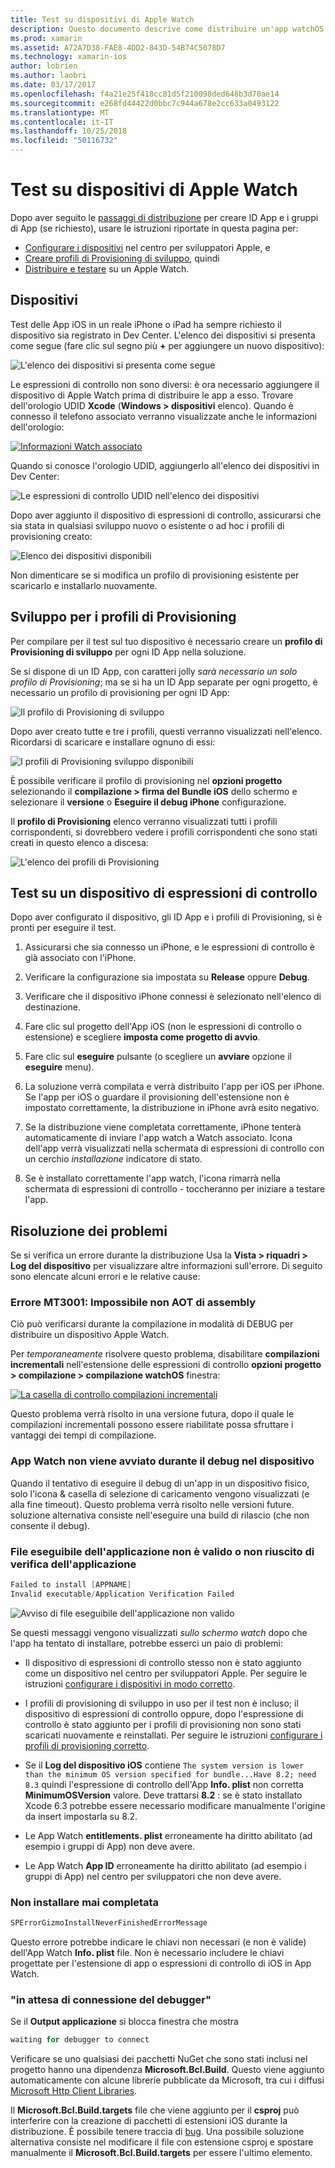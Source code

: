 ```yaml
---
title: Test su dispositivi di Apple Watch
description: Questo documento descrive come distribuire un'app watchOS compilata con Xamarin per i test su un Apple Watch effettivo. Illustra i dispositivi, i profili, test, il provisioning e vengono forniti alcuni suggerimenti sulla risoluzione dei problemi.
ms.prod: xamarin
ms.assetid: A72A7D38-FAE8-4DD2-843D-54B74C5078D7
ms.technology: xamarin-ios
author: lobrien
ms.author: laobri
ms.date: 03/17/2017
ms.openlocfilehash: f4a21e25f418cc81d5f210098ded648b3d70ae14
ms.sourcegitcommit: e268fd44422d0bbc7c944a678e2cc633a0493122
ms.translationtype: MT
ms.contentlocale: it-IT
ms.lasthandoff: 10/25/2018
ms.locfileid: "50116732"
---
```

# <a name="testing-on-apple-watch-devices"></a>Test su dispositivi di Apple Watch

Dopo aver seguito le [passaggi di distribuzione](~/ios/watchos/deploy-test/index.md) per creare ID App e i gruppi di App (se richiesto), usare le istruzioni riportate in questa pagina per:

- [Configurare i dispositivi](#devices) nel centro per sviluppatori Apple, e
- [Creare profili di Provisioning di sviluppo](#profiles), quindi
- [Distribuire e testare](#testing) su un Apple Watch.

<a name="devices" />

## <a name="devices"></a>Dispositivi

Test delle App iOS in un reale iPhone o iPad ha sempre richiesto il dispositivo sia registrato in Dev Center. L'elenco dei dispositivi si presenta come segue (fare clic sul segno più **+** per aggiungere un nuovo dispositivo):

![](device-images/devices-sml.png "L'elenco dei dispositivi si presenta come segue")

Le espressioni di controllo non sono diversi: è ora necessario aggiungere il dispositivo di Apple Watch prima di distribuire le app a esso. Trovare dell'orologio UDID **Xcode** (**Windows > dispositivi** elenco). Quando è connesso il telefono associato verranno visualizzate anche le informazioni dell'orologio:

[![](device-images/xcode-devices-sml.png "Informazioni Watch associato")](device-images/xcode-devices.png#lightbox)

Quando si conosce l'orologio UDID, aggiungerlo all'elenco dei dispositivi in Dev Center:

![](device-images/devices-watch-sml.png "Le espressioni di controllo UDID nell'elenco dei dispositivi")

Dopo aver aggiunto il dispositivo di espressioni di controllo, assicurarsi che sia stata in qualsiasi sviluppo nuovo o esistente o ad hoc i profili di provisioning creato:

![](device-images/devices-provisioning.png "Elenco dei dispositivi disponibili")

Non dimenticare se si modifica un profilo di provisioning esistente per scaricarlo e installarlo nuovamente.

<a name="profiles" />

## <a name="development-provisioning-profiles"></a>Sviluppo per i profili di Provisioning

Per compilare per il test sul tuo dispositivo è necessario creare un **profilo di Provisioning di sviluppo** per ogni ID App nella soluzione.

Se si dispone di un ID App, con caratteri jolly *sarà necessario un solo profilo di Provisioning*; ma se si ha un ID App separate per ogni progetto, è necessario un profilo di provisioning per ogni ID App:

![](device-images/provisioningprofile-development.png "Il profilo di Provisioning di sviluppo")

Dopo aver creato tutte e tre i profili, questi verranno visualizzati nell'elenco. Ricordarsi di scaricare e installare ognuno di essi:

![](device-images/provisioningprofiles.png "I profili di Provisioning sviluppo disponibili")

È possibile verificare il profilo di provisioning nel **opzioni progetto** selezionando il **compilazione > firma del Bundle iOS** dello schermo e selezionare il **versione** o **Eseguire il debug iPhone** configurazione.

Il **profilo di Provisioning** elenco verranno visualizzati tutti i profili corrispondenti, si dovrebbero vedere i profili corrispondenti che sono stati creati in questo elenco a discesa:

![](device-images/options-selectprofile.png "L'elenco dei profili di Provisioning")


<a name="testing" />

## <a name="testing-on-a-watch-device"></a>Test su un dispositivo di espressioni di controllo

Dopo aver configurato il dispositivo, gli ID App e i profili di Provisioning, si è pronti per eseguire il test.

1. Assicurarsi che sia connesso un iPhone, e le espressioni di controllo è già associato con l'iPhone.

2. Verificare la configurazione sia impostata su **Release** oppure **Debug**.

3. Verificare che il dispositivo iPhone connessi è selezionato nell'elenco di destinazione.

4. Fare clic sul progetto dell'App iOS (non le espressioni di controllo o estensione) e scegliere **imposta come progetto di avvio**.

5. Fare clic sul **eseguire** pulsante (o scegliere un **avviare** opzione il **eseguire** menu).

6. La soluzione verrà compilata e verrà distribuito l'app per iOS per iPhone.
  Se l'app per iOS o guardare il provisioning dell'estensione non è impostato correttamente, la distribuzione in iPhone avrà esito negativo.

7. Se la distribuzione viene completata correttamente, iPhone tenterà automaticamente di inviare l'app watch a Watch associato. Icona dell'app verrà visualizzati nella schermata di espressioni di controllo con un cerchio *installazione* indicatore di stato.

8. Se è installato correttamente l'app watch, l'icona rimarrà nella schermata di espressioni di controllo - toccheranno per iniziare a testare l'app.


## <a name="troubleshooting"></a>Risoluzione dei problemi

Se si verifica un errore durante la distribuzione Usa la **Vista > riquadri > Log del dispositivo** per visualizzare altre informazioni sull'errore. Di seguito sono elencate alcuni errori e le relative cause:

### <a name="error-mt3001-could-not-aot-the-assembly"></a>Errore MT3001: Impossibile non AOT di assembly

Ciò può verificarsi durante la compilazione in modalità di DEBUG per distribuire un dispositivo Apple Watch.

Per *temporaneamente* risolvere questo problema, disabilitare **compilazioni incrementali** nell'estensione delle espressioni di controllo **opzioni progetto > compilazione > compilazione watchOS** finestra:

[![](device-images/disable-incremental-sml.png "La casella di controllo compilazioni incrementali")](device-images/disable-incremental.png#lightbox)

Questo problema verrà risolto in una versione futura, dopo il quale le compilazioni incrementali possono essere riabilitate possa sfruttare i vantaggi dei tempi di compilazione.


### <a name="watch-app-fails-to-start-while-debugging-on-device"></a>App Watch non viene avviato durante il debug nel dispositivo

Quando il tentativo di eseguire il debug di un'app in un dispositivo fisico, solo l'icona & casella di selezione di caricamento vengono visualizzati (e alla fine timeout). Questo problema verrà risolto nelle versioni future. soluzione alternativa consiste nell'eseguire una build di rilascio (che non consente il debug).


### <a name="invalid-application-executable-or-application-verification-failed"></a>File eseguibile dell'applicazione non è valido o non riuscito di verifica dell'applicazione

```csharp
Failed to install [APPNAME]
Invalid executable/Application Verification Failed
```

![](device-images/invalid-application-executable.png "Avviso di file eseguibile dell'applicazione non valido")

Se questi messaggi vengono visualizzati *sullo schermo watch* dopo che l'app ha tentato di installare, potrebbe esserci un paio di problemi:

- Il dispositivo di espressioni di controllo stesso non è stato aggiunto come un dispositivo nel centro per sviluppatori Apple. Per seguire le istruzioni [configurare i dispositivi in modo corretto](#devices).

- I profili di provisioning di sviluppo in uso per il test non è incluso; il dispositivo di espressioni di controllo oppure, dopo l'espressione di controllo è stato aggiunto per i profili di provisioning non sono stati scaricati nuovamente e reinstallati. Per seguire le istruzioni [configurare i profili di provisioning corretto](#profiles).

- Se il **Log del dispositivo iOS** contiene `The system version is lower than the minimum OS version specified for bundle...Have 8.2; need 8.3` quindi l'espressione di controllo dell'App **Info. plist** non corretta **MinimumOSVersion** valore.
  Deve trattarsi **8.2** : se è stato installato Xcode 6.3 potrebbe essere necessario modificare manualmente l'origine da insert impostarla su 8.2.

- Le App Watch **entitlements. plist** erroneamente ha diritto abilitato (ad esempio i gruppi di App) non deve avere.

- Le App Watch **App ID** erroneamente ha diritto abilitato (ad esempio i gruppi di App) nel centro per sviluppatori che non deve avere.



### <a name="install-never-finished"></a>Non installare mai completata

```csharp
SPErrorGizmoInstallNeverFinishedErrorMessage
```

Questo errore potrebbe indicare le chiavi non necessari (e non è valide) dell'App Watch **Info. plist** file. Non è necessario includere le chiavi progettate per l'estensione di app o espressioni di controllo di iOS in App Watch.

<!--eg. NSLocationAlwaysUsageDescription -->


### <a name="waiting-for-debugger-to-connect"></a>"in attesa di connessione del debugger"

Se il **Output applicazione** si blocca finestra che mostra

```csharp
waiting for debugger to connect
```

Verificare se uno qualsiasi dei pacchetti NuGet che sono stati inclusi nel progetto hanno una dipendenza **Microsoft.Bcl.Build**. Questo viene aggiunto automaticamente con alcune librerie pubblicate da Microsoft, tra cui i diffusi [Microsoft Http Client Libraries](http://www.nuget.org/packages/Microsoft.Net.Http/).

Il **Microsoft.Bcl.Build.targets** file che viene aggiunto per il **csproj** può interferire con la creazione di pacchetti di estensioni iOS durante la distribuzione. È possibile tenere traccia di [bug](https://bugzilla.xamarin.com/show_bug.cgi?id=29912).
Una possibile soluzione alternativa consiste nel modificare il file con estensione csproj e spostare manualmente il **Microsoft.Bcl.Build.targets** per essere l'ultimo elemento.

